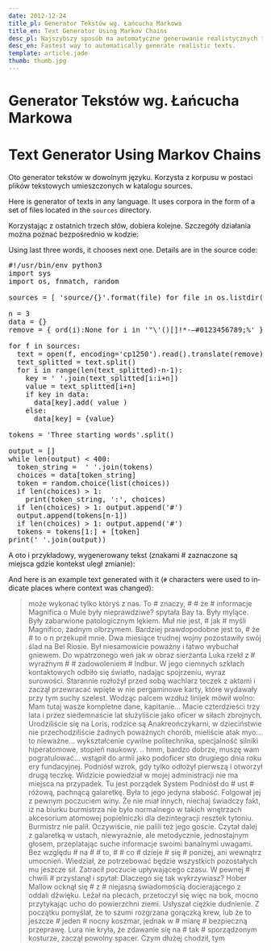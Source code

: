 ```yaml
---
date: 2012-12-24
title_pl: Generator Tekstów wg. Łańcucha Markowa
title_en: Text Generator Using Markov Chains
desc_pl: Najszybszy sposób na automatyczne generowanie realistycznych tekstów.
desc_en: Fastest way to automatically generate realistic texts.
template: article.jade
thumb: thumb.jpg
---
```


<h1 class=compact lang=pl>Generator Tekstów wg. Łańcucha Markowa</h1>
<h1 class=compact lang=en>Text Generator Using Markov Chains</h1>

<p lang=pl>Oto generator tekstów w dowolnym języku. Korzysta z korpusu w postaci plików tekstowych umieszczonych w katalogu sources.</p>

<p lang=en>Here is generator of texts in any language. It uses corpora in the form of a set of files located in the <code>sources</code> directory.</p>

<p lang=pl>Korzystając z ostatnich trzech słów, dobiera kolejne. Szczegóły działania można poznać bezpośrednio w kodzie:</p>

<p lang=en>Using last three words, it chooses next one. Details are in the source code:</p>

<pre>
#!/usr/bin/env python3
import sys
import os, fnmatch, random

sources = [ 'source/{}'.format(file) for file in os.listdir('source') if fnmatch.fnmatch(file, '*.txt') ]

n = 3
data = {}
remove = { ord(i):None for i in '"\'()[]!*-—#0123456789;%' }

for f in sources:
  text = open(f, encoding='cp1250').read().translate(remove)
  text_splitted = text.split()
  for i in range(len(text_splitted)-n-1):
    key = ' '.join(text_splitted[i:i+n])
    value = text_splitted[i+n]
    if key in data: 
      data[key].add( value )
    else:
      data[key] = {value}
      
tokens = 'Three starting words'.split()

output = []
while len(output) < 400:
  token_string =  ' '.join(tokens)
  choices = data[token_string]
  token = random.choice(list(choices))
  if len(choices) > 1:
    print(token_string, ':', choices)
  if len(choices) > 1: output.append('#')
  output.append(tokens[n-1])
  if len(choices) > 1: output.append('#')
  tokens = tokens[1:] + [token]
print(' '.join(output))
</pre>

<p lang=pl>A oto i przykładowy, wygenerowany tekst (znakami # zaznaczone są miejsca gdzie kontekst uległ zmianie):</p>

<p lang=en>And here is an example text generated with it (<code>#</code> characters were used to indicate places where context was changed):</p>

<blockquote>
może wykonać tylko któryś z nas. To # znaczy, # # że # informacje Magnifica o Mule były nieprawdziwe? spytała Bay ta. Były mylące. Były zabarwione patologicznym lękiem. Muł nie jest, # jak # myśli Magnifico, żadnym olbrzymem. Bardziej prawdopodobne jest to, # że # to o n przekupił mnie. Dwa miesiące trudnej wojny pozostawiły swój ślad na Bel Riosie. Był niesamowicie poważny i łatwo wybuchał gniewem. Do wpatrzonego weń jak w obraz sierżanta Luka rzekł z # wyraźnym # # zadowoleniem # Indbur. W jego ciemnych szkłach kontaktowych odbiło się światło, nadając spojrzeniu, wyraz surowości. Starannie rozłożył przed sobą wachlarz teczek z aktami i zaczął przewracać wpięte w nie pergaminowe karty, które wydawały przy tym suchy szelest. Wodząc palcem wzdłuż linijek mówił wolno: Mam tutaj wasze kompletne dane, kapitanie... Macie czterdzieści trzy lata i przez siedemnaście lat służyliście jako oficer w siłach zbrojnych. Urodziliście się na Loris, rodzice są Anakreończykarni, w dzieciństwie nie przechodziliście żadnych poważnych chorób, mieliście atak myo... to nieważne... wykształcenie cywilne politechnika, specjalność silniki hiperatomowe, stopień naukowy. .. hmm, bardzo dobrze, muszę wam pogratulować... wstąpił do armii jako podoficer sto drugiego dnia roku ery fundacyjnej. Podniósł wzrok, gdy tylko odłożył pierwszą i otworzył drugą teczkę. Widzicie powiedział w mojej administracji nie ma miejsca na przypadek. Tu jest porządek System Podniósł do # ust # różową, pachnącą galaretkę. Była to jego jedyna słabość. Folgował jej z pewnym poczuciem winy. Że nie miał innych, niechaj świadczy fakt, iż na biurku burmistrza nie było normalnego w takich wnętrzach akcesorium atomowej popielniczki dla dezintegracji resztek tytoniu. Burmistrz nie palił. Oczywiście, nie palili też jego goście. Czytał dalej z galaretką w ustach, niewyraźnie, ale metodycznie, jednostajnym głosem, przeplatając suche informacje swoimi banalnymi uwagami. Bez względu # na # # to, # # co # dzieje # się # poniżej, ani wewnątrz umocnień. Wiedział, że potrzebować będzie wszystkich pozostałych mu jeszcze sił. Zatracił poczucie upływającego czasu. W pewnej # chwili # przystanął i spytał: Dlaczego się tak wykrzywiasz? Hober Mallow ocknął się # z # niejasną świadomością docierającego z oddali dźwięku. Leżał na plecach, przetoczył się więc na bok, mocno przytykając ucho do powierzchni ziemi. Usłyszał ciężkie dudnienie. Z początku pomyślał, że to szumi rozgrzana gorączką krew, lub że to jeszcze # jeden # nocny koszmar, jednak w # miarę # bezpieczną przeprawę. Lura nie kryła, że zdawanie się na # tak # sporządzonym kosturze, zaczął powolny spacer. Czym dłużej chodził, tym
</blockquote>